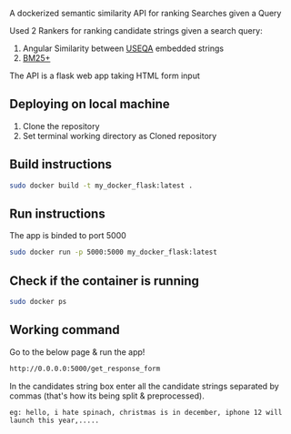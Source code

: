 A dockerized semantic similarity API for ranking Searches given a Query

Used 2 Rankers for ranking candidate strings given a search query:
1. Angular Similarity between [USEQA](https://tfhub.dev/google/universal-sentence-encoder/4) embedded strings
2. [BM25+](https://github.com/dorianbrown/rank_bm25) 

The API is a flask web app taking HTML form input

## Deploying on local machine
1. Clone the repository
2. Set terminal working directory as Cloned repository

## Build instructions

```bash
sudo docker build -t my_docker_flask:latest .
```

## Run instructions 
The app is binded to port 5000

```bash
sudo docker run -p 5000:5000 my_docker_flask:latest 
```

## Check if the container is running

```bash
sudo docker ps
```
## Working command 
Go to the below page & run the app!
```bash
http://0.0.0.0:5000/get_response_form
```

In the candidates string box enter all the candidate strings separated by commas (that's how its being split & preprocessed). 
```
eg: hello, i hate spinach, christmas is in december, iphone 12 will launch this year,..... 
```

